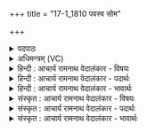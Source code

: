 +++
title = "17-1_1810 पवस्व सोम"

+++
<details><summary>पदपाठः</summary>

प꣡व꣢꣯स्व। सो꣣म। मन्द꣡य꣢न्। इ꣡न्द्रा꣢꣯य। म꣡धु꣢꣯मत्तमः। १८१०।
</details>

<details><summary>अधिमन्त्रम् (VC)</summary>

- पवमानः सोमः
- जमदग्निर्भार्गवः
- द्विपदा गायत्री
- षड्जः
</details>

<details><summary>हिन्दी : आचार्य रामनाथ वेदालंकार - विषयः</summary>

प्रथम मन्त्र में ब्रह्मानन्द-रस का विषय कहते हैं।
</details>

<details><summary>हिन्दी : आचार्य रामनाथ वेदालंकार - पदार्थः</summary>

पदार्थान्वयभाषाः -  हे (सोम) ब्रह्मानन्द-रस ! (मधुमत्तमः) अतिशय मधुर तू (इन्द्राय) जीवात्मा को (मन्दयन्) मोद प्रदान करता हुआ (पवस्व) प्रवाहित हो ॥१॥
</details>

<details><summary>हिन्दी : आचार्य रामनाथ वेदालंकार - भावार्थः</summary>

भावार्थभाषाः -  ब्रह्मानन्द का माधुर्य वही जानता है,जो उसका अनुभव करता है ॥१॥
</details>

<details><summary>संस्कृत : आचार्य रामनाथ वेदालंकार - विषयः</summary>

तत्रादौ ब्रह्मानन्दरसविषय उच्यते।
</details>

<details><summary>संस्कृत : आचार्य रामनाथ वेदालंकार - पदार्थः</summary>

पदार्थान्वयभाषाः -  हे (सोम) ब्रह्मानन्दरस ! (मधुमत्तमः) अतिशयेन मधुरः त्वम् (इन्द्राय) जीवात्मने (मन्दयन्) मोदं प्रयच्छन् (पवस्व) प्रस्रव ॥१॥
</details>

<details><summary>संस्कृत : आचार्य रामनाथ वेदालंकार - भावार्थः</summary>

भावार्थभाषाः -  ब्रह्मानन्दस्य माधुर्यं स एव जानाति यस्तमनुभवति ॥१॥
</details>